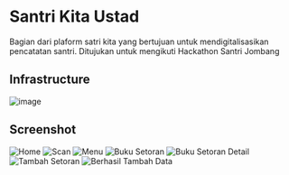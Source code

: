 # Santri Kita Ustad
Bagian dari plaform satri kita yang bertujuan untuk mendigitalisasikan pencatatan santri.
Ditujukan untuk mengikuti Hackathon Santri Jombang 

## Infrastructure
![image](https://user-images.githubusercontent.com/39044004/159106280-0e6de622-48e0-4c08-abbc-f2964a8a7210.png)

## Screenshot
![Home](https://user-images.githubusercontent.com/39044004/159106313-12552103-3bc6-45db-b0ba-82dc19a60989.png)
![Scan](https://user-images.githubusercontent.com/39044004/159106327-859ea665-92a1-4098-8122-9eb712128f6f.png)
![Menu](https://user-images.githubusercontent.com/39044004/159106337-1f45a93f-5aba-4e34-b9d0-49774e2b8454.png)
![Buku Setoran](https://user-images.githubusercontent.com/39044004/159106343-198d292d-578f-43e1-9e11-db354bff0432.png)
![Buku Setoran Detail](https://user-images.githubusercontent.com/39044004/159106351-e726874c-35a5-4c46-8fc8-db4f3d836504.png)
![Tambah Setoran](https://user-images.githubusercontent.com/39044004/159106355-2fdab59a-0741-44aa-adc7-fc1e94280084.png)
![Berhasil Tambah Data](https://user-images.githubusercontent.com/39044004/159106360-0b306d61-c556-494d-b258-10915901565a.png)

